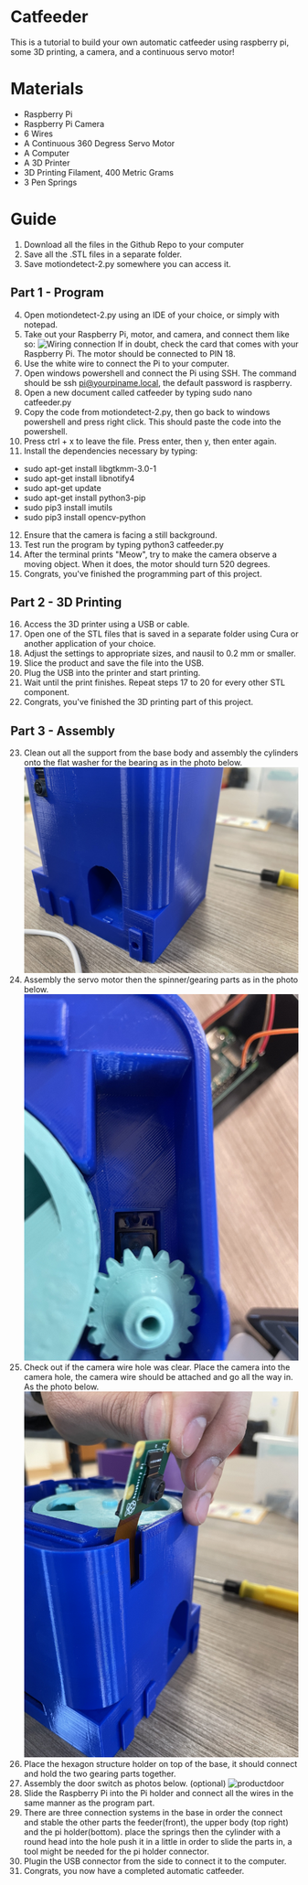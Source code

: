 # Catfeeder
This is a tutorial to build your own automatic catfeeder using raspberry pi, some 3D printing, a camera, and a continuous servo motor!

# Materials
- Raspberry Pi
- Raspberry Pi Camera
- 6 Wires
- A Continuous 360 Degress Servo Motor
- A Computer
- A 3D Printer
- 3D Printing Filament, 400 Metric Grams
- 3 Pen Springs

# Guide
1. Download all the files in the Github Repo to your computer
2. Save all the .STL files in a separate folder.
3. Save motiondetect-2.py somewhere you can access it.
## Part 1 - Program
4. Open motiondetect-2.py using an IDE of your choice, or simply with notepad.
5. Take out your Raspberry Pi, motor, and camera, and connect them like so:
![Wiring connection](IMG_20220317_154805.jpg)
If in doubt, check the card that comes with your Raspberry Pi. The motor should be connected to PIN 18.
5. Use the white wire to connect the Pi to your computer.
6. Open windows powershell and connect the Pi using SSH. The command should be ssh pi@yourpiname.local, the default password is raspberry.
7. Open a new document called catfeeder by typing sudo nano catfeeder.py
8. Copy the code from motiondetect-2.py, then go back to windows powershell and press right click. This should paste the code into the powershell.
9. Press ctrl + x to leave the file. Press enter, then y, then enter again.
10. Install the dependencies necessary by typing:
  - sudo apt-get install libgtkmm-3.0-1
  - sudo apt-get install libnotify4
  - sudo apt-get update
  - sudo apt-get install python3-pip
  - sudo pip3 install imutils
  - sudo pip3 install opencv-python
12. Ensure that the camera is facing a still background.
13. Test run the program by typing python3 catfeeder.py
14. After the terminal prints "Meow", try to make the camera observe a moving object. When it does, the motor should turn 520 degrees.
15. Congrats, you've finished the programming part of this project.
## Part 2 - 3D Printing
16. Access the 3D printer using a USB or cable.
17. Open one of the STL files that is saved in a separate folder using Cura or another application of your choice.
18. Adjust the settings to appropriate sizes, and nausil to 0.2 mm or smaller.
19. Slice the product and save the file into the USB.
20. Plug the USB into the printer and start printing.
21. Wait until the print finishes. Repeat steps 17 to 20 for every other STL component.
22. Congrats, you've finished the 3D printing part of this project.
## Part 3 - Assembly
23. Clean out all the support from the base body and assembly the cylinders onto the flat washer for the bearing as in the photo below.
![product](product.jpg)
24. Assembly the servo motor then the spinner/gearing parts as in the photo below.
![productservo](productservo.jpg)
25. Check out if the camera wire hole was clear. Place the camera into the camera hole, the camera wire should be attached and go all the way in. As the photo below.
![productcamera](productcamera.jpg)
26. Place the hexagon structure holder on top of the base, it should connect and hold the two gearing parts together.
27. Assembly the door switch as photos below. (optional)
![productdoor](IMM_0772.jpg)
28. Slide the Raspberry Pi into the Pi holder and connect all the wires in the same manner as the program part.
29. There are three connection systems in the base in order the connect and stable the other parts the feeder(front), the upper body (top right) and the pi holder(bottom). place the springs then the cylinder with a round head into the hole push it in a little in order to slide the parts in, a tool might be needed for the pi holder connector.
30. Plugin the USB connector from the side to connect it to the computer.
31. Congrats, you now have a completed automatic catfeeder.
